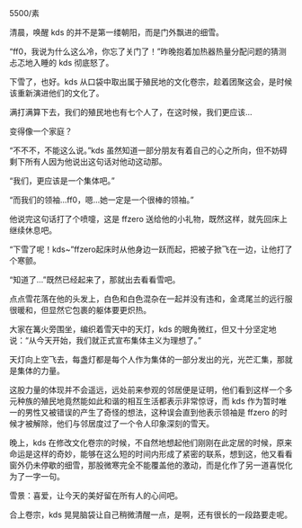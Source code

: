 5500/素

清晨，唤醒 kds 的并不是第一缕朝阳，而是门外飘进的细雪。

“ff0，我说为什么这么冷，你忘了关门了！”昨晚抱着加热器热量分配问题的猜测忐忑地入睡的 kds 彻底怒了。

下雪了，也好。kds 从口袋中取出属于殖民地的文化卷宗，趁着团聚这会，是时候该重新演进他们的文化了。

满打满算下去，我们的殖民地也有七个人了，在这时候，我们更应该...

变得像一个家庭？

“不不不，不能这么说。”kds 虽然知道一部分朋友有着自己的心之所向，但不妨碍剩下所有人因为他说出这句话对他动这动那。

“我们，更应该是一个集体吧。”

“而我们的领袖...ff0，嗯...她一定是一个很棒的领袖。”

他说完这句话打了个喷嚏，这是 ffzero 送给他的小礼物，既然这样，就先回床上继续休息吧。

“下雪了呢！kds~”ffzero起床时从他身边一跃而起，把被子掀飞在一边，让他打了个寒颤。

“知道了...”既然已经起来了，那就出去看看雪吧。

点点雪花落在他的头发上，白色和白色混杂在一起并没有违和，金鸢尾兰的远行服很暖和，但显然它包裹的躯体要更炽热。

大家在篝火旁围坐，编织着雪天中的天灯，kds 的眼角微红，但又十分坚定地说：“从今天开始，我们就正式宣布集体主义为理想了。”

天灯向上空飞去，每盏灯都是每个人作为集体的一部分发出的光，光芒汇集，那就是集体的力量。

这股力量的体现并不会遥远，远处前来参观的邻居便是证明，他们看到这样一个多元种族的殖民地竟然能如此和谐的相互生活都表示非常惊讶，而 kds 作为暂时唯一的男性又被错误的产生了奇怪的想法，这种误会直到他表示领袖是 ffzero 的时候才被解除，他们与邻居度过了一个令人印象深刻的雪天。

晚上，kds 在修改文化卷宗的时候，不自然地想起他们刚刚在此定居的时候，原来命运是这样的奇妙，能够在这么短的时间内形成了紧密的联系，想到这，他又看看窗外仍未停歇的细雪，那股微寒完全不能覆盖他的激动，而是化作了另一道喜悦化为了一字一句。

雪景：喜爱，让今天的美好留在所有人的心间吧。

合上卷宗，kds 晃晃脑袋让自己稍微清醒一点，是啊，还有很长的一段路要走呢。